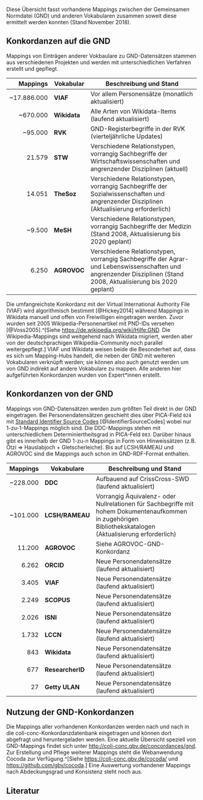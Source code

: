 
Diese Übersicht fasst vorhandene Mappings zwischen der Gemeinsamen Normdatei (GND) und anderen Vokabularen zusammen soweit diese ermittelt werden konnten (Stand November 2018).

## Konkordanzen auf die GND

Mappings von Einträgen anderer Vokbaulare zu GND-Datensätzen stammen aus verschiedenen Projekten und werden mit unterschiedlichen Verfahren erstellt und gepflegt. 

Mappings | Vokabular | Beschreibung und Stand
---:|---|----------------
~17.886.000 |**VIAF**| Vor allem Personensätze (monatlich aktualisiert)
   ~670.000 |**Wikidata**| Alle Arten von Wikidata-Items (laufend aktualisiert)
    ~95.000 |**RVK**| GND-Registerbegriffe in der RVK (vierteljährliche Updates)
     21.579 |**STW**| Verschiedene Relationstypen, vorrangig Sachbegriffe der Wirtschaftswissenschaften und angrenzender Disziplinen (aktuell)
     14.051 |**TheSoz**| Verschiedene Relationstypen, vorrangig Sachbegriffe der Sozialwissenschaften und angrenzender Disziplinen (Aktualisierung erforderlich)
     ~9.500 |**MeSH**|  Verschiedene Relationstypen, vorrangig Sachbegriffe der Medizin (Stand 2008, Aktualisierung bis 2020 geplant)
      6.250 |**AGROVOC**| Verschiedene Relationstypen, vorrangig Sachbegriffe der Agrar- und Lebenswissenschaften und angrenzender Disziplinen (Stand 2008, Aktualisierung bis 2020 geplant)

Die umfangreichste Konkordanz mit der Virtual International Authority File (VIAF) wird algorithmisch bestimmt [@Hickey2014] während Mappings in Wikidata manuell und offen von Freiwilligen eingetragen werden. Zuvor wurden seit 2005 Wikipedia-Personenartikel mit PND-IDs versehen [@Voss2005].^[Siehe <https://de.wikipedia.org/wiki/Hilfe:GND>. Die Wikipedia-Mappings sind weitgehend nach Wikidata migriert, werden aber von der deutschprachigen Wikipedia-Community noch parallel weitergepflegt.] VIAF und Wikidata weisen beide die Besonderheit auf, dass es sich um Mapping-Hubs handelt, die neben der GND mit weiteren Vokabularen verknüpft werden; sie können also auch genutzt werden um von GND indirekt auf andere Vokabulare zu mappen. Alle anderen hier aufgeführten Konkordanzen wurden von Expert*innen erstellt.

## Konkordanzen von der GND

Mappings von GND-Datensätzen werden zum größten Teil direkt in der GND eingetragen. Bei Personendatensätzen geschieht dies über PICA-Field `024` mit [Standard Identifier Source Codes] [@IdentifierSourceCodes] wobei nur 1-zu-1-Mappings möglich sind. Die DDC-Mappings stehen mit unterschiedlichem Determiniertheitsgrad in PICA-Feld `083`. Darüber hinaus gibt es innerhalb der GND 1-zu-n Mappings in Form von Hinweissätzen (z.B. Ötzi $\Rightarrow$ Hauslabjoch $+$ Gletscherleiche). Bis auf LCSH/RAMEAU und AGROVOC sind die Mappings auch schon im GND-RDF-Format enthalten.

Mappings| Vokabulare    | Beschreibung und Stand
--:|----|----------------
~228.000|**DDC**         | Aufbauend auf CrissCross-SWD (laufend aktualisiert)
~101.000|**LCSH/RAMEAU** | Vorrangig Äquivalenz- oder Nullrelationen für Sachbegriffe mit hohem Dokumentenaufkommen in zugehörigen Bibliothekskatalogen (Aktualisierung erforderlich)
11.200  |**AGROVOC**     | Siehe AGROVOC-GND-Konkordanz
6.262   |**ORCID**       | Neue Personendatensätze (laufend aktualisiert)
3.405   |**VIAF**        | Neue Personendatensätze (laufend aktualisiert)
2.249   |**SCOPUS**      | Neue Personendatensätze (laufend aktualisiert)
2.026   |**ISNI**        | Neue Personendatensätze (laufend aktualisiert)
1.732   |**LCCN**        | Neue Personendatensätze (laufend aktualisiert)
843     |**Wikidata**    | Neue Personendatensätze (laufend aktualisiert)
677     |**ResearcherID**| Neue Personendatensätze (laufend aktualisiert)
27      |**Getty ULAN**  | Neue Personendatensätze (laufend aktualisiert)

[Standard Identifier Source Codes]: http://www.loc.gov/standards/sourcelist/standard-identifier.html

## Nutzung der GND-Konkordanzen

Die Mappings aller vorhandenen Konkordanzen werden nach und nach in die coli-conc-Konkordanzdatenbank eingetragen und können dort abgefragt und heruntergeladen werden. Eine aktuelle Übersicht speziell von GND-Mappings findet sich unter <http://coli-conc.gbv.de/concordances/gnd>. Zur Erstellung und Pflege weiterer Mappings steht die Webanwendung Cocoda zur Verfügung.^[Siehe <https://coli-conc.gbv.de/cocoda/> und <https://github.com/gbv/cocoda>.] Eine Auswertung vorhandener Mappings nach Abdeckungsgrad und Konsistenz steht noch aus.

## Literatur
